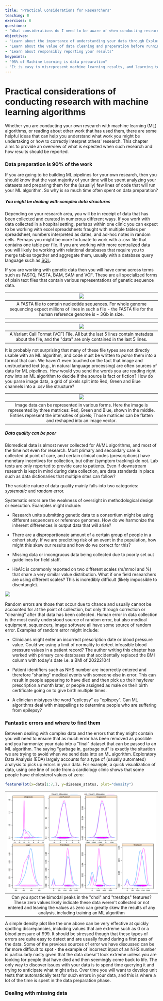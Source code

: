 ```yaml
---
title: "Practical Considerations for Researchers"
teaching: 0
exercises: 0
questions:
- "What considerations do I need to be aware of when conducting research with AI"
objectives:
- "Learn about the importance of understanding your data through Exploratory Data Analysis (EDA)"
- "Learn about the value of data cleaning and preparation before running machine learning pipelines"
- "Learn about responsibly reporting your results" 
keypoints:
- "95% of Machine Learning is data preparation"
- "It is easy to misrepresent machine learning results, and learning techniques such as building confusion matrices, ROC curves and common metrics will help you interpret most ML results"
---
```


# Practical considerations of conducting research with machine learning algorithms

Whether you are conducting your own research with machine learning (ML) algorithms, or reading about other work that has used them, there are some helpful ideas that can help you understand what work you might be undertaking or how to correctly interpret others' research. This chapter aims to provide an overview of what is expected when such research and how results should be reported.

### Data preparation is 90% of the work

If you are going to be building ML pipelines for your own research, then you should know that the vast majority of your time will be spent analyzing your datasets and preparing them for the (usually) few lines of code that will run your ML algorithm. So why is so much time often spent on data preparation? 

##### You might be dealing with complex data structures

Depending on your research area, you will be in receipt of data that has been collected and curated in numerous different ways. If you work with data collected in a hospital setting, perhaps within one clinic you can expect to be working with excel spreadsheets fraught with multiple tables per spreadsheet, numbers interpreted as dates, and ad-hoc notes in random cells. Perhaps you might be more fortunate to work with a .csv file that contains one table per file. If you are working with more centralized data you will likely be working with relational databases that require you to merge tables together and aggregate them, usually with a database query language such as [SQL](https://www.w3schools.com/sql/). 



If you are working with genetic data then you will have come across terms such as FASTQ, FASTA, BAM, SAM and VCF. These are all specialized forms of plain text files that contain various representations of genetic sequence data. 


| ![](https://www.ncbi.nlm.nih.gov/WebSub/html/defline_magnified.jpg) | 
|:--:| 
|A FASTA file to contain nucleotide sequences. For whole genome sequencing expect millions of lines in such a file - the FASTA file for the human reference genome is ~ 3Gb in size. |

| ![](https://www.researchgate.net/profile/Hatem-Elshazly/publication/316063749/figure/fig6/AS:482425542320134@1492030620618/shows-an-example-VCF-file-For-more-details-about-VCF-files-refer-to-the-specification.png) | 
|:--:| 
|A Variant Call Format (VCF) File. All but the last 5 lines contain metadata about the file, and the "data" are only contained in the last 5 lines. |

It is probably not surprising that many of these file types are not directly usable with an ML algorithm, and code must be written to *parse* them into a format that can. We haven't even touched on the fact that image and unstructured text (e.g., in natural language processing) are often sources of data for ML pipelines. How would you send the words you are reading right now into an ML algorithm to decide if the source is fact or fiction? How do you parse image data, a grid of pixels split into Red, Green and Blue channels into a .csv like structure?

| ![](https://necromuralist.github.io/neural_networks/posts/image-to-vector/image2vector_kiank.png) |
|:--:|
|Image data can be represented in various forms. Here the image is represented by three matrices: Red, Green and Blue, shown in the middle. Entries represent the intensities of pixels; Those matrices can be flatten and reshaped into an image vector. |

##### Data quality can be poor

Biomedical data is almost never collected for AI/ML algorithms, and most of the time not even for research. Most primary and secondary care is collected at point of care, and certain clinical codes (prescriptions) have monetary incentives for collection, but other (symptom tracking) do not. Lab tests are only reported to provide care to patients. Even if downstream research is kept in mind during data collection, are data standards in place such as data dictionaries that multiple sites can follow? 

The variable nature of data quality mainly falls into two categories: *systematic* and *random* error. 

Systematic errors are the weakness of oversight in methodological design or execution. Examples might include: 

- Research units submitting genetic data to a consortium might be using different sequencers or reference genomes. How do we harmonize the inherent differences in output data that will arise?

- There are a disproportionate amount of a certain group of people in a cohort study. If we are predicting risk of an event in the population, how might this skew our results and how do we correct for this?

- Missing data or incongruous data being collected due to poorly set out guidelines for field staff.

- HbA1c is commonly reported on two different scales (m/mmol and %) that share a very similar value distribution. What if one field researchers are using different scales? This is incredibly difficult (likely impossible to disentangle).

![](https://www.diabetes.co.uk/images/hba1c-chart.jpg)

Random errors are those that occur due to chance and usually cannot be accounted for at the point of collection, but only through correction or "cleaning" after that data has been collected. Human error in data collection is the most easily understood source of random error, but also medical equipment, sequencers, image software all have some source of random error. Examples of random error might include:

- Clinicians might enter an incorrect prescription date or blood pressure value. Could we using a limit of normality to detect infeasible blood pressure values in a patient record? The author writing this chapter has worked with primary care databases that accidentally replaced the BMI column with today's date i.e. a BMI of 20222104!

- Patient identifiers such as NHS number are incorrectly entered and therefore "sharing" medical events with someone else in error. This can result in people appearing to have died and then pick up their hayfever prescription a month later, or people assigned as male on their birth certificate going on to give birth multiple times.

- A clinician mistypes the word "epilepsy" as "eplispey". Can ML algorithms deal with misspellings to determine people who are suffering from epilepsy?

### Fantastic errors and where to find them

Between dealing with complex data and the errors that they might contain you will need to ensure that as much error has been removed as possible and you harmonize your data into a "final" dataset that can be passed to an ML algorithm. The saying "garbage in, garbage out" is exactly the situation we are trying to avoid when we send data into an ML algorithm. Exploratory Data Analysis (EDA) largely accounts for a type of (usually automated) analysis to pick up errors in your data. For example, a quick visualization of data, using one line of code from a cardiology clinic shows that some people have cholesterol values of zero:

```r
featurePlot(x=data[1:7,], y=disease_status, plot="density")
```
![](../fig/EDAplot.png) |
|:--:| 
|Can you spot the bimodal peaks in the "chol" and "trestbps" features? These zero values likely indicate these data weren't collected or not entered and leaving the values as zero can greatly skew the results of any analysis, including training an ML algorithm |

A simple density plot like the one above can be very effective at quickly spotting discrepancies, including values that are extreme such as 0 or a blood pressure of 999. It should be stressed though that these types of errors are quite easy to detect and are usually found during a first pass of the data. Some of the previous sources of error we have discussed can be far more difficult to spot - the example of incorrect input of an NHS number is particularly nasty given that the data doesn't look extreme unless you are looking for people that have died and then seemingly come back to life. The only way to discover issues with your data is to spend time querying it and trying to anticipate what might arise. Over time you will want to develop unit tests that automatically test for such errors in your data, and this is where a lot of the time is spent in the data preparation phase.

### Dealing with missing data



